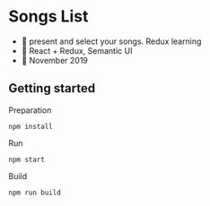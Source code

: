 # Songs List

 - :mega: present and select your songs. Redux learning
 - :wrench: React + Redux, Semantic UI
 - :date: November 2019
 
 ## Getting started

Preparation
```
npm install
```

Run
```
npm start
```

Build
```
npm run build
```
